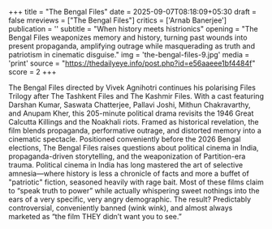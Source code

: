 +++
title = "The Bengal Files"
date = 2025-09-07T08:18:09+05:30
draft = false
mreviews = ["The Bengal Files"]
critics = ['Arnab Banerjee']
publication = ''
subtitle = "When history meets histrionics"
opening = "The Bengal Files weaponizes memory and history, turning past wounds into present propaganda, amplifying outrage while masquerading as truth and patriotism in cinematic disguise."
img = 'the-bengal-files-9.jpg'
media = 'print'
source = "https://thedailyeye.info/post.php?id=e56aaeee1bf4484f"
score = 2
+++

The Bengal Files directed by Vivek Agnihotri continues his polarising Files Trilogy after The Tashkent Files and The Kashmir Files. With a cast featuring Darshan Kumar, Saswata Chatterjee, Pallavi Joshi, Mithun Chakravarthy, and Anupam Kher, this 205-minute political drama revisits the 1946 Great Calcutta Killings and the Noakhali riots. Framed as historical revelation, the film blends propaganda, performative outrage, and distorted memory into a cinematic spectacle. Positioned conveniently before the 2026 Bengal elections, The Bengal Files raises questions about political cinema in India, propaganda-driven storytelling, and the weaponization of Partition-era trauma. Political cinema in India has long mastered the art of selective amnesia—where history is less a chronicle of facts and more a buffet of "patriotic" fiction, seasoned heavily with rage bait. Most of these films claim to “speak truth to power” while actually whispering sweet nothings into the ears of a very specific, very angry demographic. The result? Predictably controversial, conveniently banned (wink wink), and almost always marketed as “the film THEY didn’t want you to see.”
